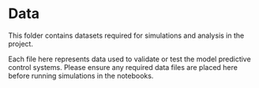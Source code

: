 # Data

This folder contains datasets required for simulations and analysis in the project. 

Each file here represents data used to validate or test the model predictive control systems. Please ensure any required data files are placed here before running simulations in the notebooks.